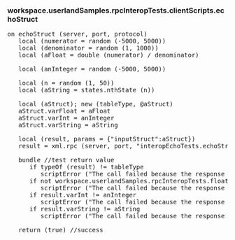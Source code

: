 ### workspace.userlandSamples.rpcInteropTests.clientScripts.echoStruct
<pre>
on echoStruct (server, port, protocol)
   local (numerator = random (-5000, 5000))
   local (denominator = random (1, 1000))
   local (aFloat = double (numerator) / denominator)
   
   local (anInteger = random (-5000, 5000))
   
   local (n = random (1, 50))
   local (aString = states.nthState (n))
   
   local (aStruct); new (tableType, @aStruct)
   aStruct.varFloat = aFloat
   aStruct.varInt = anInteger
   aStruct.varString = aString
   
   local (result, params = {"inputStruct":aStruct})
   result = xml.rpc (server, port, "interopEchoTests.echoStruct", @params, protocol:protocol, soapAction:"/interopEchoTests")
   
   bundle //test return value
      if typeOf (result) != tableType
         scriptError ("The call failed because the response was not a struct.")
      if not workspace.userlandSamples.rpcInteropTests.floatNearlyEqual (result.varFloat, aFloat)
         scriptError ("The call failed because the response struct's float was different from the request. We sent " + aFloat + " and the server returned " + result.varFloat + ".")
      if result.varInt != anInteger
         scriptError ("The call failed because the response struct's integer was different from the request. We sent " + anInteger + " and the server returned " + result.varInt + ".")
      if result.varString != aString
         scriptError ("The call failed because the response struct's string was different from the request. We sent " + aString + " and the server returned " + result.varString + ".")
   
   return (true) //success

</pre>